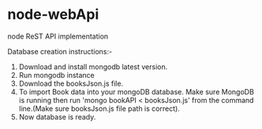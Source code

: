 # node-webApi
node ReST API implementation 

Database creation instructions:-
1. Download and install mongodb latest version.
2. Run mongodb instance
3. Download the booksJson.js file.
4. To import Book data into your mongoDB database. Make sure MongoDB is running then run 'mongo bookAPI < booksJson.js' from the command line.(Make sure booksJson.js file path is correct).
5. Now database is ready.